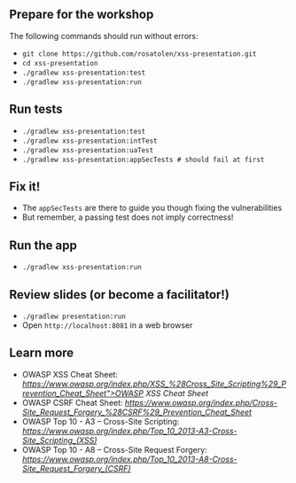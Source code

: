 
## Prepare for the workshop

The following commands should run without errors:
* `git clone https://github.com/rosatolen/xss-presentation.git`
* `cd xss-presentation`
* `./gradlew xss-presentation:test`
* `./gradlew xss-presentation:run`

## Run tests

* `./gradlew xss-presentation:test`
* `./gradlew xss-presentation:intTest`
* `./gradlew xss-presentation:uaTest`
* `./gradlew xss-presentation:appSecTests # should fail at first`

## Fix it!
* The `appSecTests` are there to guide you though fixing the vulnerabilities
* But remember, a passing test does not imply correctness!

## Run the app

* `./gradlew xss-presentation:run`

## Review slides (or become a facilitator!)
* `./gradlew presentation:run`
* Open `http://localhost:8081` in a web browser

## Learn more

* OWASP XSS Cheat Sheet: *https://www.owasp.org/index.php/XSS_%28Cross_Site_Scripting%29_Prevention_Cheat_Sheet">OWASP
XSS Cheat Sheet*
* OWASP CSRF Cheat Sheet: *https://www.owasp.org/index.php/Cross-Site_Request_Forgery_%28CSRF%29_Prevention_Cheat_Sheet*
* OWASP Top 10 - A3 – Cross-Site Scripting: *https://www.owasp.org/index.php/Top_10_2013-A3-Cross-Site_Scripting_(XSS)*
* OWASP Top 10 - A8 – Cross-Site Request Forgery: *https://www.owasp.org/index.php/Top_10_2013-A8-Cross-Site_Request_Forgery_(CSRF)*
